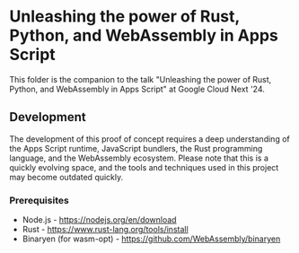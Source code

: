 # Unleashing the power of Rust, Python, and WebAssembly in Apps Script

This folder is the companion to the talk "Unleashing the power of Rust, Python, and WebAssembly in Apps Script" at Google Cloud Next '24.

## Development

The development of this proof of concept requires a deep understanding of the Apps Script runtime, JavaScript bundlers, the Rust programming language, and the WebAssembly ecosystem. Please note that this is a quickly evolving space, and the tools and techniques used in this project may become outdated quickly.

### Prerequisites

- Node.js - https://nodejs.org/en/download
- Rust - https://www.rust-lang.org/tools/install
- Binaryen (for wasm-opt) - https://github.com/WebAssembly/binaryen

